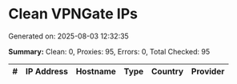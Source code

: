 # Clean VPNGate IPs
Generated on: 2025-08-03 12:32:35

**Summary:** Clean: 0, Proxies: 95, Errors: 0, Total Checked: 95

| # | IP Address | Hostname | Type | Country | Provider |
|---|------------|----------|------|---------|----------|
